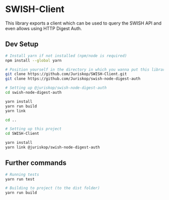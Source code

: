 # SWISH-Client

This library exports a client which can be used to query the SWISH API and even allows using HTTP Digest Auth.

## Dev Setup

```bash
# Install yarn if not installed (npm/node is required)
npm install --global yarn

# Position yourself in the directory in which you wanna put this library and it's dependency @juriskop/swish-node-digest-auth and then run these commands
git clone https://github.com/Juriskop/SWISH-Client.git
git clone https://github.com/Juriskop/swish-node-digest-auth

# Setting up @juriskop/swish-node-digest-auth
cd swish-node-digest-auth

yarn install
yarn run build
yarn link

cd ..

# Setting up this project
cd SWISH-Client

yarn install
yarn link @juriskop/swish-node-digest-auth
```

## Further commands

```bash
# Running tests
yarn run test 

# Building to project (to the dist folder)
yarn run build
```